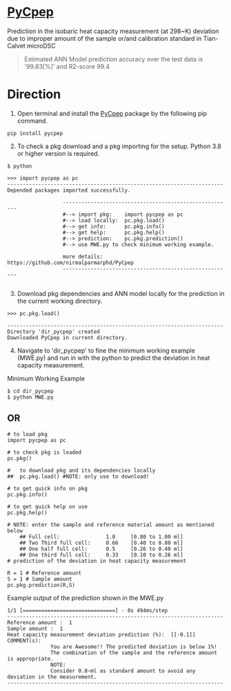 # [PyCpep]((https://pypi.org/project/pycpep/1.0.1/))
Prediction in the isobaric heat capacity measurement (at 298~K) deviation due to improper amount of the sample or/and calibration standard in Tian-Calvet microDSC

> Estimated ANN Model prediction accuracy over the test data is '99.83[%]' and R2-score 99.4

# Direction
1. Open terminal and install the [PyCpep](https://pypi.org/project/pycpep/1.0.1/) package by the following pip command.
```
pip install pycpep
```
2. To check a pkg download and a pkg importing for the setup. Python 3.8 or higher version is required.
```
$ python

>>> import pycpep as pc
----------------------------------------------------------------------
Depended packages imported successfully.

                  -------------------------------------------------------
                  #--> import pkg:    import pycpep as pc
                  #--> load locally:  pc.pkg.load()
                  #--> get info:      pc.pkg.info()
                  #--> get help:      pc.pkg.help()
                  #--> prediction:    pc.pkg.prediction()
                  #--> use MWE.py to check minimum working example.

                  more details: https://github.com/nirmalparmarphd/PyCpep
                  -------------------------------------------------------
                  
```
3. Download pkg dependencies and ANN model locally for the prediction in the current working directory.

```
>>> pc.pkg.load()

----------------------------------------------------------------------
Directory 'dir_pycpep' created
Downloaded PyCpep in current directory.
```

4. Navigate to 'dir_pycpep' to fine the minimum working example (MWE.py) and run in with the python to predict the deviation in heat capacity measurement.

Minimum Working Example

```
$ cd dir_pycpep
$ python MWE.py
```

## OR

```python:
# to load pkg
import pycpep as pc

# to check pkg is loaded
pc.pkg()

#   to download pkg and its dependencies locally 
##  pc.pkg.load() #NOTE: only use to download!

# to get quick info on pkg
pc.pkg.info()

# to get quick help on use
pc.pkg.help()

# NOTE: enter the sample and reference material amount as mentioned below
    ## Full cell:               1.0     [0.80 to 1.00 ml]
    ## Two Third full cell:     0.66    [0.40 to 0.80 ml]
    ## One half full cell:      0.5     [0.26 to 0.40 ml]
    ## One third full cell:     0.33    [0.10 to 0.26 ml]
# prediction of the deviation in heat capacity measurement

R = 1 # Reference amount
S = 1 # Sample amount
pc.pkg.prediction(R,S)

```
Example output of the prediction shown in the MWE.py
```
1/1 [==============================] - 0s 494ms/step
----------------------------------------------------------------------
Reference amount :  1
Sample amount :  1
Heat capacity measurement deviation prediction (%):  [[-0.1]]
COMMENT(s):
              You are Awesome!! The predicted deviation is below 1%!
              The combination of the sample and the reference amount is appropriate.
              NOTE:
              Consider 0.8~ml as standard amount to avoid any deviation in the measurement.
----------------------------------------------------------------------
```